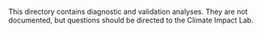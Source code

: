 This directory contains diagnostic and validation analyses. They are
not documented, but questions should be directed to the Climate Impact
Lab.
